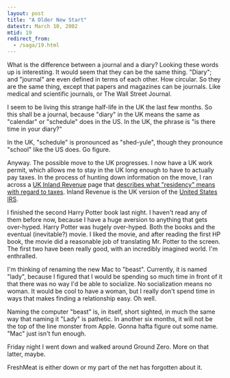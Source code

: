 ```yaml
---
layout: post
title: "A Older New Start"
datestr: March 10, 2002
mtid: 19
redirect_from:
  - /saga/19.html
---
```


What is the difference between a journal and a diary? Looking
these words up is interesting. It would seem that they can be the same thing.
"Diary"; and "journal" are even defined in terms of each
other. How circular. So they are the same thing, except that papers and magazines
can be journals. Like medical and scientific journals, or The Wall Street Journal.

I seem to be living this strange half-life in the UK the last few months. So
this shall be a journal, because "diary" in the UK means the same
as "calendar" or "schedule" does in the US. In the UK, the
phrase is "is there time in your diary?"

In the UK, "schedule" is pronounced as "shed-yule", though
they pronounce "school" like the US does. Go figure.

Anyway. The possible move to the UK progresses. I now have a UK work permit,
which allows me to stay in the UK long enough to have to actually pay taxes.
In the process of hunting down information on the move, I ran across a <a href="http://www.inlandrevenue.gov.uk/">UK
Inland Revenue</a> page that <a href="http://www.inlandrevenue.gov.uk/pdfs/ir20.htm">describes
what "residency" means with regard to taxes</a>. Inland Revenue is
the UK version of the <a href="http://www.irs.gov/">United States IRS</a>.

I finished the second Harry Potter book last night. I haven't read any of them
before now, because I have a huge aversion to anything that gets over-hyped.
Harry Potter was hugely over-hyped. Both the books and the eventual (inevitable?)
movie. I liked the movie, and after reading the first HP book, the movie did
a reasonable job of translating Mr. Potter to the screen. The first two have
been really good, with an incredibly imagined world. I'm enthralled.

I'm thinking of renaming the new Mac to "beast". Currently, it is
named "lady", because I figured that I would be spending so much time
in front of it that there was no way I'd be able to socialize. No socialization
means no woman. It would be cool to have a woman, but I really don't spend time
in ways that makes finding a relationship easy. Oh well.

Naming the computer "beast" is, in itself, short sighted, in much
the same way that naming it "Lady" is pathetic. In another six months,
it will not be the top of the line monster from Apple. Gonna hafta figure out
some name. "Mac" just isn't fun enough.

Friday night I went down and walked around Ground Zero. More on that latter,
maybe.

FreshMeat is either down or my part of the net has forgotten about it.

